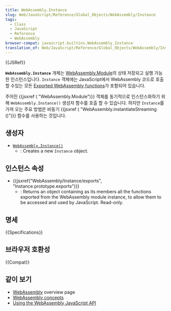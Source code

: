 ```yaml
---
title: WebAssembly.Instance
slug: Web/JavaScript/Reference/Global_Objects/WebAssembly/Instance
tags:
  - Class
  - JavaScript
  - Reference
  - WebAssembly
browser-compat: javascript.builtins.WebAssembly.Instance
translation_of: Web/JavaScript/Reference/Global_Objects/WebAssembly/Instance
---
```

{{JSRef}}

**`WebAssembly.Instance`** 개체는 [WebAssembly.Module](/ko/docs/Web/JavaScript/Reference/Global_Objects/WebAssembly/Module)의 상태 저장되고 실행 가능한 인스턴스입니다. `Instance` 객체에는 JavaScript에서 WebAssembly 코드로 호출 할 수있는 모든 [Exported WebAssembly functions](/ko/docs/WebAssembly/Exported_functions)가 포함되어 있습니다.

주어진 {{jsxref ( "WebAssembly.Module")}} 객체를 동기적으로 인스턴스화하기 위해 `WebAssembly.Instance()` 생성자 함수를 호출 할 수 있습니다. 하지만 `Instance`를 가져 오는 주요 방법은 비동기 {{jsxref ( "WebAssembly.instantiateStreaming ()")}} 함수를 사용하는 것입니다.

## 생성자

- [`WebAssembly.Instance()`](/en-US/docs/Web/JavaScript/Reference/Global_Objects/WebAssembly/Instance/Instance)
  - : Creates a new `Instance` object.

## 인스턴스 속성

- {{jsxref("WebAssembly/Instance/exports", "Instance.prototype.exports")}}
  - : Returns an object containing as its members all the functions exported from the WebAssembly module instance, to allow them to be accessed and used by JavaScript. Read-only.

## 명세

{{Specifications}}

## 브라우저 호환성

{{Compat}}

## 같이 보기

- [WebAssembly](/ko/docs/WebAssembly) overview page
- [WebAssembly concepts](/ko/docs/WebAssembly/Concepts)
- [Using the WebAssembly JavaScript API](/ko/docs/WebAssembly/Using_the_JavaScript_API)
